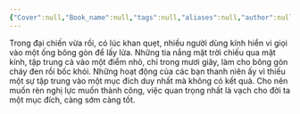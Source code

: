 ```yaml
---
{"Cover":null,"Book_name":null,"tags":null,"aliases":null,"author":null,"link":null,"dg-publish":true,"permalink":"/Book_ Reading 2024/Những câu nói hay trong sách/Một mục đích/","dgPassFrontmatter":true,"noteIcon":"2","created":"2024-02-29T09:58:51.799+07:00","updated":"2023-12-21T17:56:41.000+07:00"}
---
```


Trong đại chiến vừa rồi, có lúc khan quẹt, nhiều người dùng kính hiển vi giọi vào một ống bông gòn để lấy lửa. Những tia nắng mặt trời chiếu qua mặt kính, tập trung cả vào một điểm nhỏ, chỉ trong mươi giây, làm cho bông gòn cháy đen rồi bốc khói. Những hoạt động của các bạn thanh niên ấy vì thiếu một sự tập trung vào một mục đích duy nhất mà không có kết quả. Cho nên muốn rèn nghị lực muốn thành công, việc quan trọng nhất là vạch cho đời ta một mục đích, càng sớm càng tốt.